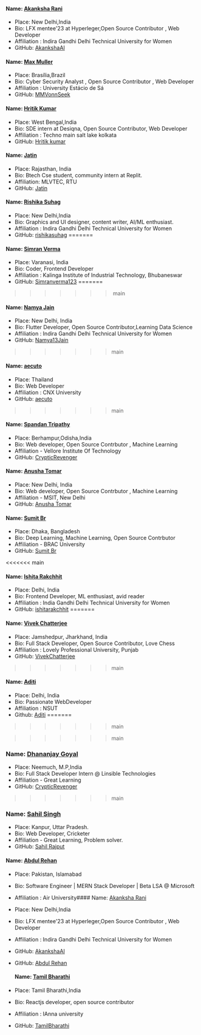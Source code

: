 #### Name: [Akanksha Rani](https://github.com/AkankshaAI)

- Place: New Delhi,India
- Bio: LFX mentee'23 at Hyperleger,Open Source Contributor , Web Developer
- Affiliation : Indira Gandhi Delhi Technical University for Women
- GitHub: [AkankshaAI](https://github.com/AkankshaAI)


#### Name: [Max Muller](https://github.com/MMVonnSeek)

- Place: Brasília,Brazil
- Bio: Cyber Security Analyst , Open Source Contributor , Web Developer
- Affiliation : University Estácio de Sá
- GitHub: [MMVonnSeek](https://github.com/MMVonnSeek)

#### Name: [Hritik Kumar](https://github.com/hritik-6918)

- Place: West Bengal,India
- Bio: SDE intern at Desiqna, Open Source Contributor, Web Developer
- Affiliation : Techno main salt lake kolkata
- GitHub: [Hritik kumar](https://github.com/hritik-6918)

#### Name: [Jatin](https://github.com/oyejateen)

- Place: Rajasthan, India
- Bio: Btech Cse student, community intern at Replit.
- Affiliation: MLVTEC, RTU
- GitHub: [Jatin](https://github.com/oyejateen)

#### Name: [Rishika Suhag](https://github.com/rishikasuhag)

- Place: New Delhi,India
- Bio: Graphics and UI designer, content writer, AI/ML enthusiast.
- Affiliation : Indira Gandhi Delhi Technical University for Women
- GitHub: [rishikasuhag](https://github.com/rishikasuhag)
=======
#### Name: [Simran Verma](https://github.com/AkankshaAI)

- Place: Varanasi, India
- Bio: Coder, Frontend Developer
- Affiliation : Kalinga Institute of Industrial Technology, Bhubaneswar
- GitHub: [Simranverma123](https://github.com/Simranverma123)
=======
>>>>>>> main

#### Name: [Namya Jain](https://github.com/Namya13Jain)

- Place: New Delhi, India
- Bio: Flutter Developer, Open Source Contributor,Learning Data Science
- Affiliation : Indira Gandhi Delhi Technical University for Women 
- GitHub: [Namya13Jain](https://github.com/Namya13Jain)

>>>>>>> main
#### Name: [aecuto](https://github.com/aecuto)

- Place: Thailand
- Bio: Web Developer
- Affiliation : CNX University
- GitHub: [aecuto](https://github.com/aecuto)

>>>>>>> main
#### Name: [Spandan Tripathy](https://github.com/CrypticRevenger)

- Place: Berhampur,Odisha,India
- Bio: Web developer, Open Source Contrbutor , Machine Learning
- Affiliation - Vellore Institute Of Technology
- GitHub:  [CrypticRevenger](https://github.com/CrypticRevenger)

#### Name: [Anusha Tomar](https://github.com/anushatomar13)

- Place: New Delhi, India
- Bio: Web developer, Open Source Contrbutor , Machine Learning
- Affiliation - MSIT, New Delhi
- GitHub:  [Anusha Tomar](https://github.com/anushatomar13)

#### Name: [Sumit Br](https://github.com/SumitBr)

- Place: Dhaka, Bangladesh
- Bio: Deep Learning, Machine Learning, Open Source Contrbutor 
- Affiliation - BRAC University
- GitHub:  [Sumit Br](https://github.com/SumitBr)


<<<<<<< main

#### Name: [Ishita Rakchhit](https://github.com/ishitarakchhit)

- Place: Delhi, India
- Bio: Frontend Developer, ML enthusiast, avid reader 
- Affiliation : India Gandhi Delhi Technical University for Women
- GitHub: [ishitarakchhit](https://github.com/ishitarakchhit)
=======
#### Name: [Vivek Chatterjee](https://github.com/VivekChatterjee)
- Place: Jamshedpur, Jharkhand, India
- Bio: Full Stack Developer, Open Source Contributor, Love Chess
- Affiliation : Lovely Professional University, Punjab
- GitHub: [VivekChatterjee](https://github.com/VivekChatterjee)



>>>>>>> main
#### Name: [Aditi](https://github.com/aditi5926)

- Place: Delhi, India
- Bio: Passionate WebDeveloper
- Affiliation : NSUT
- Github: [Aditi](https://github.com/aditi5926)
=======
>>>>>>> main

>>>>>>> main

### Name: [Dhananjay Goyal](https://github.com/DhananjayGoyalGL)

- Place: Neemuch, M.P,India
- Bio: Full Stack Developer Intern @ Linsible Technologies
- Affiliation - Great Learning
- GitHub: [CrypticRevenger](https://github.com/DhananjayGoyalGL)

>>>>>>> main

### Name: [Sahil Singh](https://github.com/sahilrajput18)

- Place: Kanpur, Uttar Pradesh.
- Bio: Web Developer, Cricketer
- Affiliation - Great Learning, Problem solver.
- GitHub: [Sahil Rajput](https://github.com/sahilrajput18)

#### Name: [Abdul Rehan](https://www.linkedin.com/in/abrehan)

- Place: Pakistan, Islamabad
- Bio: Software Engineer | MERN Stack Developer | Beta LSA @ Microsoft
- Affiliation : Air University#### Name: [Akanksha Rani](https://github.com/AkankshaAI)

- Place: New Delhi,India
- Bio: LFX mentee'23 at Hyperleger,Open Source Contributor , Web Developer
- Affiliation : Indira Gandhi Delhi Technical University for Women
- GitHub: [AkankshaAI](https://github.com/AkankshaAI)
- GitHub: [Abdul Rehan](https://github.com/abrehan2)

  #### Name: [Tamil Bharathi](https://github.com/tamil-bharathi)

- Place: Tamil Bharathi,India
- Bio: Reactjs developer, open source contributor
- Affiliation : IAnna university
- GitHub: [TamilBharathi](https://github.com/tamil-bharathi)
